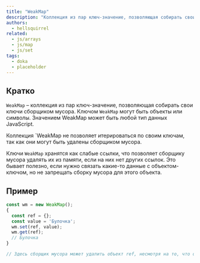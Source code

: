 ```yaml
---
title: "WeakMap"
description: "Коллекция из пар ключ-значение, позволяющая собирать свои ключи сборщиком мусора."
authors:
  - hellsquirrel
related:
  - js/arrays
  - js/map
  - js/set
tags:
  - doka
  - placeholder
---
```


## Кратко

`WeakMap` – коллекция из пар ключ-значение, позволяющая собирать свои ключи сборщиком мусора. Ключом `WeakMap` могут быть объекты или символы. Значением WeakMap может быть любой тип данных JavaScript.

Коллекция `WeakMap не позволяет итерироваться по своим ключам, так как они могут быть удалены сборщиком мусора.

Ключи `WeakMap` хранятся как слабые ссылки, что позволяет сборщику мусора удалять их из памяти, если на них нет других ссылок. Это бывает полезно, если нужно связать какие-то данные с объектом-ключом, но не запрещать сборку мусора для этого объекта.

## Пример

```js
const wm = new WeakMap();
{
  const ref = {};
  const value = 'Булочка';
  wm.set(ref, value);
  wm.get(ref);
  // Булочка
}

// Здесь сборщик мусора может удалить объект ref, несмотря на то, что он хранится в WeakMap
```
